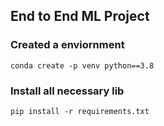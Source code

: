 ## End to End ML Project

### Created a enviornment

```
conda create -p venv python==3.8

```

### Install all necessary lib

```
pip install -r requirements.txt
```
